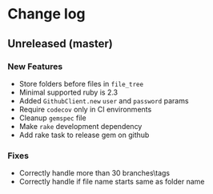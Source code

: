 # Change log

## Unreleased (master)

### New Features
* Store folders before files in `file_tree`
* Minimal supported ruby is 2.3
* Added `GithubClient.new` `user` and `password` params
* Require `codecov` only in CI environments
* Cleanup `gemspec` file
* Make `rake` development dependency
* Add rake task to release gem on github

### Fixes
* Correctly handle more than 30 branches\tags
* Correctly handle if file name starts same as folder name
